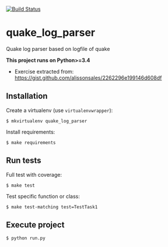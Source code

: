 [![Build Status](https://travis-ci.org/rafaelhenrique/quake_log_parser.svg?branch=master)](https://travis-ci.org/rafaelhenrique/quake_log_parser)

# quake_log_parser
Quake log parser based on logfile of quake

**This project runs on Python>=3.4**

* Exercise extracted from: https://gist.github.com/alissonsales/2262296e199146d608df

## Installation

Create a virtualenv (use ``virtualenvwrapper``):

```
$ mkvirtualenv quake_log_parser
```

Install requirements:

```
$ make requirements
```

## Run tests

Full test with coverage:

```
$ make test
```

Test specific function or class:

```
$ make test-matching test=TestTask1
```

## Execute project

```
$ python run.py
```
